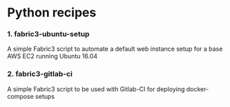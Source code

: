 # Python recipes

### 1. fabric3-ubuntu-setup
A simple Fabric3 script to automate a default web instance setup for a base AWS EC2 running Ubuntu 16.04

### 2. fabric3-gitlab-ci
A simple Fabric3 script to be used with Gitlab-CI for deploying docker-compose setups
